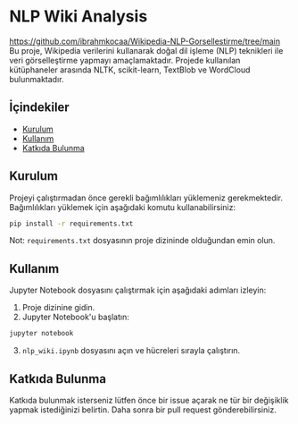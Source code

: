 # NLP Wiki Analysis
https://github.com/ibrahmkocaa/Wikipedia-NLP-Gorsellestirme/tree/main
Bu proje, Wikipedia verilerini kullanarak doğal dil işleme (NLP) teknikleri ile veri görselleştirme yapmayı amaçlamaktadır. Projede kullanılan kütüphaneler arasında NLTK, scikit-learn, TextBlob ve WordCloud bulunmaktadır.

## İçindekiler
- [Kurulum](#kurulum)
- [Kullanım](#kullanım)
- [Katkıda Bulunma](#katkıda-bulunma)

## Kurulum

Projeyi çalıştırmadan önce gerekli bağımlılıkları yüklemeniz gerekmektedir. Bağımlılıkları yüklemek için aşağıdaki komutu kullanabilirsiniz:

```bash
pip install -r requirements.txt
```

Not: `requirements.txt` dosyasının proje dizininde olduğundan emin olun.

## Kullanım

Jupyter Notebook dosyasını çalıştırmak için aşağıdaki adımları izleyin:

1. Proje dizinine gidin.
2. Jupyter Notebook'u başlatın:

```bash
jupyter notebook
```

3. `nlp_wiki.ipynb` dosyasını açın ve hücreleri sırayla çalıştırın.

## Katkıda Bulunma

Katkıda bulunmak isterseniz lütfen önce bir issue açarak ne tür bir değişiklik yapmak istediğinizi belirtin. Daha sonra bir pull request gönderebilirsiniz.
